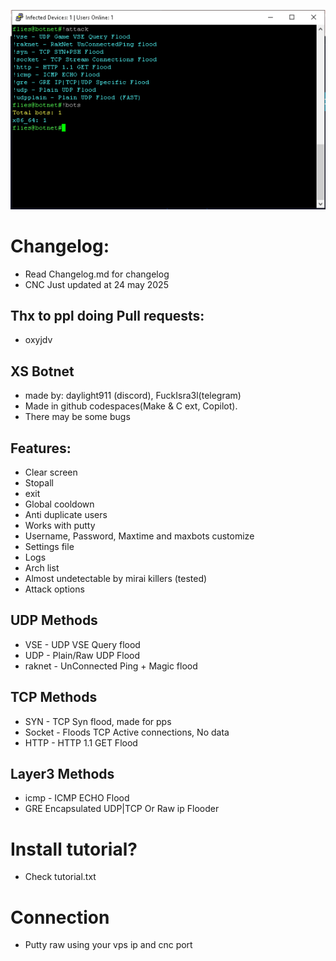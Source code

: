 ![Img](image.webp?raw=true "Screenshot")

# Changelog:
- Read Changelog.md for changelog
- CNC Just updated at 24 may 2025
## Thx to ppl doing Pull requests:
- oxyjdv
## XS Botnet
- made by: daylight911 (discord), FuckIsra3l(telegram)
- Made in github codespaces(Make & C ext, Copilot).
- There may be some bugs

## Features:
- Clear screen
- Stopall
- exit
- Global cooldown
- Anti duplicate users
- Works with putty
- Username, Password, Maxtime and maxbots customize
- Settings file
- Logs
- Arch list
- Almost undetectable by mirai killers (tested)
- Attack options

## UDP Methods
- VSE - UDP VSE Query flood
- UDP - Plain/Raw UDP Flood 
- raknet - UnConnected Ping + Magic flood
## TCP Methods
- SYN - TCP Syn flood, made for pps
- Socket - Floods TCP Active connections, No data
- HTTP - HTTP 1.1 GET Flood
## Layer3 Methods
- icmp - ICMP ECHO Flood
- GRE Encapsulated UDP|TCP Or Raw ip Flooder

# Install tutorial?
- Check tutorial.txt

# Connection
- Putty raw using your vps ip and cnc port
